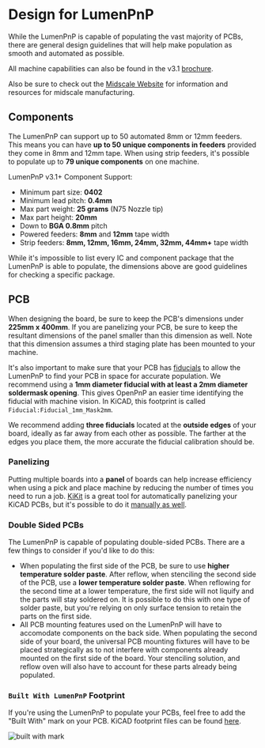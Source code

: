 # Design for LumenPnP

While the LumenPnP is capable of populating the vast majority of PCBs, there are general design guidelines that will help make population as smooth and automated as possible.

All machine capabilities can also be found in the v3.1 [brochure](https://cdn.shopify.com/s/files/1/0570/4256/7355/files/LumenPnP-v3.1-brochure.pdf?v=1698263482).

Also be sure to check out the [Midscale Website](https://midscale.io/) for information and resources for midscale manufacturing.

## Components

The LumenPnP can support up to 50 automated 8mm or 12mm feeders. This means you can have **up to 50 unique components in feeders** provided they come in 8mm and 12mm tape. When using strip feeders, it's possible to populate up to **79 unique components** on one machine.

LumenPnP v3.1+ Component Support:

- Minimum part size: **0402**
- Minimum lead pitch: **0.4mm**
- Max part weight: **25 grams** (N75 Nozzle tip)
- Max part height: **20mm**
- Down to **BGA 0.8mm** pitch
- Powered feeders: **8mm** and **12mm** tape width
- Strip feeders: **8mm, 12mm, 16mm, 24mm, 32mm, 44mm+** tape width

While it's impossible to list every IC and component package that the LumenPnP is able to populate, the dimensions above are good guidelines for checking a specific package.

## PCB

When designing the board, be sure to keep the PCB's dimensions under **225mm x 400mm**. If you are panelizing your PCB, be sure to keep the resultant dimensions of the panel smaller than this dimension as well. Note that this dimension assumes a third staging plate has been mounted to your machine.

It's also important to make sure that your PCB has [fiducials](https://en.wikipedia.org/wiki/Fiducial_marker#Printed_circuit_boards) to allow the LumenPnP to find your PCB in space for accurate population. We recommend using a **1mm diameter fiducial with at least a 2mm diameter soldermask opening**. This gives OpenPnP an easier time identifying the fiducial with machine vision. In KiCAD, this footprint is called `Fiducial:Fiducial_1mm_Mask2mm`.

We recommend adding **three fiducials** located at the **outside edges** of your board, ideally as far away from each other as possible. The farther at the edges you place them, the more accurate the fiducial calibration should be.

### Panelizing

Putting multiple boards into a **panel** of boards can help increase efficiency when using a pick and place machine by reducing the number of times you need to run a job. [KiKit](https://github.com/yaqwsx/KiKit) is a great tool for automatically panelizing your KiCAD PCBs, but it's possible to do it [manually as well](https://youtu.be/JMQgIM53zQM?si=e1Lw3Dab6k9kS6iE&t=6).

### Double Sided PCBs

The LumenPnP is capable of populating double-sided PCBs. There are a few things to consider if you'd like to do this:

- When populating the first side of the PCB, be sure to use **higher temperature solder paste**. After reflow, when stenciling the second side of the PCB, use a **lower temperature solder paste**. When reflowing for the second time at a lower temperature, the first side will not liquify and the parts will stay soldered on. It is possible to do this with one type of solder paste, but you're relying on only surface tension to retain the parts on the first side.
- All PCB mounting features used on the LumenPnP will have to accomodate components on the back side. When populating the second side of your board, the universal PCB mounting fixtures will have to be placed strategically as to not interfere with components already mounted on the first side of the board. Your stenciling solution, and reflow oven will also have to account for these parts already being populated.

### `Built With LumenPnP` Footprint

If you're using the LumenPnP to populate your PCBs, feel free to add the "Built With" mark on your PCB. KiCAD footprint files can be found [here](https://github.com/opulo-inc/lumenpnp/tree/main/lib/kicad/built-with-lumenpnp.pretty).

![built with mark](img/build-with-lumenpnp-stamp.png)
